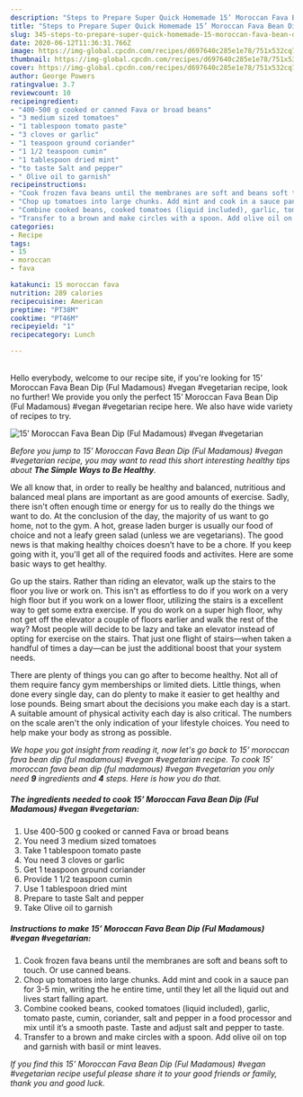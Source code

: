 ```yaml
---
description: "Steps to Prepare Super Quick Homemade 15’ Moroccan Fava Bean Dip (Ful Madamous) #vegan #vegetarian"
title: "Steps to Prepare Super Quick Homemade 15’ Moroccan Fava Bean Dip (Ful Madamous) #vegan #vegetarian"
slug: 345-steps-to-prepare-super-quick-homemade-15-moroccan-fava-bean-dip-ful-madamous-vegan-vegetarian
date: 2020-06-12T11:36:31.766Z
image: https://img-global.cpcdn.com/recipes/d697640c285e1e78/751x532cq70/15-moroccan-fava-bean-dip-ful-madamous-vegan-vegetarian-recipe-main-photo.jpg
thumbnail: https://img-global.cpcdn.com/recipes/d697640c285e1e78/751x532cq70/15-moroccan-fava-bean-dip-ful-madamous-vegan-vegetarian-recipe-main-photo.jpg
cover: https://img-global.cpcdn.com/recipes/d697640c285e1e78/751x532cq70/15-moroccan-fava-bean-dip-ful-madamous-vegan-vegetarian-recipe-main-photo.jpg
author: George Powers
ratingvalue: 3.7
reviewcount: 10
recipeingredient:
- "400-500 g cooked or canned Fava or broad beans"
- "3 medium sized tomatoes"
- "1 tablespoon tomato paste"
- "3 cloves or garlic"
- "1 teaspoon ground coriander"
- "1 1/2 teaspoon cumin"
- "1 tablespoon dried mint"
- "to taste Salt and pepper"
- " Olive oil to garnish"
recipeinstructions:
- "Cook frozen fava beans until the membranes are soft and beans soft to touch. Or use canned beans."
- "Chop up tomatoes into large chunks. Add mint and cook in a sauce pan for 3-5 min, writing the he entire time, until they let all the liquid out and lives start falling apart."
- "Combine cooked beans, cooked tomatoes (liquid included), garlic, tomato paste, cumin, coriander, salt and pepper in a food processor and mix until it’s a smooth paste. Taste and adjust salt and pepper to taste."
- "Transfer to a brown and make circles with a spoon. Add olive oil on top and garnish with basil or mint leaves."
categories:
- Recipe
tags:
- 15
- moroccan
- fava

katakunci: 15 moroccan fava 
nutrition: 289 calories
recipecuisine: American
preptime: "PT38M"
cooktime: "PT46M"
recipeyield: "1"
recipecategory: Lunch

---
```

<br>
Hello everybody, welcome to our recipe site, if you're looking for 15’ Moroccan Fava Bean Dip (Ful Madamous) #vegan #vegetarian recipe, look no further! We provide you only the perfect 15’ Moroccan Fava Bean Dip (Ful Madamous) #vegan #vegetarian recipe here. We also have wide variety of recipes to try.
<br>


![15’ Moroccan Fava Bean Dip (Ful Madamous) #vegan #vegetarian](https://img-global.cpcdn.com/recipes/d697640c285e1e78/751x532cq70/15-moroccan-fava-bean-dip-ful-madamous-vegan-vegetarian-recipe-main-photo.jpg)

<i>Before you jump to 15’ Moroccan Fava Bean Dip (Ful Madamous) #vegan #vegetarian recipe, you may want to read this short interesting healthy tips about <strong>The Simple Ways to Be Healthy</strong>.</i>

We all know that, in order to really be healthy and balanced, nutritious and balanced meal plans are important as are good amounts of exercise. Sadly, there isn't often enough time or energy for us to really do the things we want to do. At the conclusion of the day, the majority of us want to go home, not to the gym. A hot, grease laden burger is usually our food of choice and not a leafy green salad (unless we are vegetarians). The good news is that making healthy choices doesn’t have to be a chore. If you keep going with it, you'll get all of the required foods and activites. Here are some basic ways to get healthy.

Go up the stairs. Rather than riding an elevator, walk up the stairs to the floor you live or work on. This isn't as effortless to do if you work on a very high floor but if you work on a lower floor, utilizing the stairs is a excellent way to get some extra exercise. If you do work on a super high floor, why not get off the elevator a couple of floors earlier and walk the rest of the way? Most people will decide to be lazy and take an elevator instead of opting for exercise on the stairs. That just one flight of stairs—when taken a handful of times a day—can be just the additional boost that your system needs. 

There are plenty of things you can go after to become healthy. Not all of them require fancy gym memberships or limited diets. Little things, when done every single day, can do plenty to make it easier to get healthy and lose pounds. Being smart about the decisions you make each day is a start. A suitable amount of physical activity each day is also critical. The numbers on the scale aren't the only indication of your lifestyle choices. You need to help make your body as strong as possible. 


<i>We hope you got insight from reading it, now let's go back to 15’ moroccan fava bean dip (ful madamous) #vegan #vegetarian recipe. To cook 15’ moroccan fava bean dip (ful madamous) #vegan #vegetarian you only need <strong>9</strong> ingredients and <strong>4</strong> steps. Here is how you do that.
</i>

##### The ingredients needed to cook 15’ Moroccan Fava Bean Dip (Ful Madamous) #vegan #vegetarian:

1. Use 400-500 g cooked or canned Fava or broad beans
1. You need 3 medium sized tomatoes
1. Take 1 tablespoon tomato paste
1. You need 3 cloves or garlic
1. Get 1 teaspoon ground coriander
1. Provide 1 1/2 teaspoon cumin
1. Use 1 tablespoon dried mint
1. Prepare to taste Salt and pepper
1. Take  Olive oil to garnish


##### Instructions to make 15’ Moroccan Fava Bean Dip (Ful Madamous) #vegan #vegetarian:

1. Cook frozen fava beans until the membranes are soft and beans soft to touch. Or use canned beans.
1. Chop up tomatoes into large chunks. Add mint and cook in a sauce pan for 3-5 min, writing the he entire time, until they let all the liquid out and lives start falling apart.
1. Combine cooked beans, cooked tomatoes (liquid included), garlic, tomato paste, cumin, coriander, salt and pepper in a food processor and mix until it’s a smooth paste. Taste and adjust salt and pepper to taste.
1. Transfer to a brown and make circles with a spoon. Add olive oil on top and garnish with basil or mint leaves.


<i>If you find this 15’ Moroccan Fava Bean Dip (Ful Madamous) #vegan #vegetarian recipe useful please share it to your good friends or family, thank you and good luck.</i>
